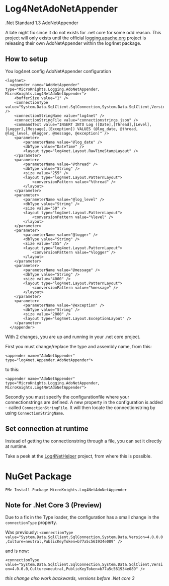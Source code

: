 # Log4NetAdoNetAppender
.Net Standard 1.3 AdoNetAppender

A late night fix since it do not exists for .net core for some odd reason. This project will only exists until the official [logging.apache.org](https://logging.apache.org/) project is releasing their own AdoNetAppender within the log4net package.

## How to setup

You log4net.config AdoNetAppender configuration

```
<log4net>
  <appender name="AdoNetAppender" type="MicroKnights.Logging.AdoNetAppender, MicroKnights.Log4NetAdoNetAppender">
    <bufferSize value="1" />
    <connectionType value="System.Data.SqlClient.SqlConnection,System.Data.SqlClient,Version=4.0.0.0,Culture=neutral,PublicKeyToken=b77a5c561934e089" />
    <connectionStringName value="log4net" />
    <connectionStringFile value="connectionstrings.json" />
    <commandText value="INSERT INTO Log ([Date],[Thread],[Level],[Logger],[Message],[Exception]) VALUES (@log_date, @thread, @log_level, @logger, @message, @exception)" />
    <parameter>
        <parameterName value="@log_date" />
        <dbType value="DateTime" />
        <layout type="log4net.Layout.RawTimeStampLayout" />
    </parameter>
    <parameter>
        <parameterName value="@thread" />
        <dbType value="String" />
        <size value="255" />
        <layout type="log4net.Layout.PatternLayout">
            <conversionPattern value="%thread" />
        </layout>
    </parameter>
    <parameter>
        <parameterName value="@log_level" />
        <dbType value="String" />
        <size value="50" />
        <layout type="log4net.Layout.PatternLayout">
            <conversionPattern value="%level" />
        </layout>
    </parameter>
    <parameter>
        <parameterName value="@logger" />
        <dbType value="String" />
        <size value="255" />
        <layout type="log4net.Layout.PatternLayout">
            <conversionPattern value="%logger" />
        </layout>
    </parameter>
    <parameter>
        <parameterName value="@message" />
        <dbType value="String" />
        <size value="4000" />
        <layout type="log4net.Layout.PatternLayout">
            <conversionPattern value="%message" />
        </layout>
    </parameter>
    <parameter>
        <parameterName value="@exception" />
        <dbType value="String" />
        <size value="2000" />
        <layout type="log4net.Layout.ExceptionLayout" />
    </parameter>
  </appender>
```

With 2 changes, you are up and running in your .net core project.

First you must change/replace the type and assembly name, from this:
```
<appender name="AdoNetAppender" type="log4net.Appender.AdoNetAppender">
```
to this:
```
<appender name="AdoNetAppender" type="MicroKnights.Logging.AdoNetAppender, MicroKnights.Log4NetAdoNetAppender">
```

Secondly you must specify the configurationfile where your connectionstrings are defined. A new property in the configuration is added - called `ConnectionStringFile`. It will then locate the connectionstring by using `ConnectionStringName`.

## Set connection at runtime
Instead of getting the connectionstring through a file, you can set it directly at runtime.

Take a peek at the [Log4NetHelper](https://github.com/microknights/Log4NetHelper) project, from where this is possible.
# NuGet Package
```
PM> Install-Package MicroKnights.Log4NetAdoNetAppender
```
## Note for .Net Core 3 (Preview)
Due to a fix in the Type loader, the configuration has a small change in the `connectionType` property.

Was previously:
`<connectionType value="System.Data.SqlClient.SqlConnection,System.Data,Version=4.0.0.0,Culture=neutral,PublicKeyToken=b77a5c561934e089" />`

and is now:

`<connectionType value="System.Data.SqlClient.SqlConnection,System.Data.SqlClient,Version=4.0.0.0,Culture=neutral,PublicKeyToken=b77a5c561934e089" />`

_this change also work backwards, versions before .Net core 3_
